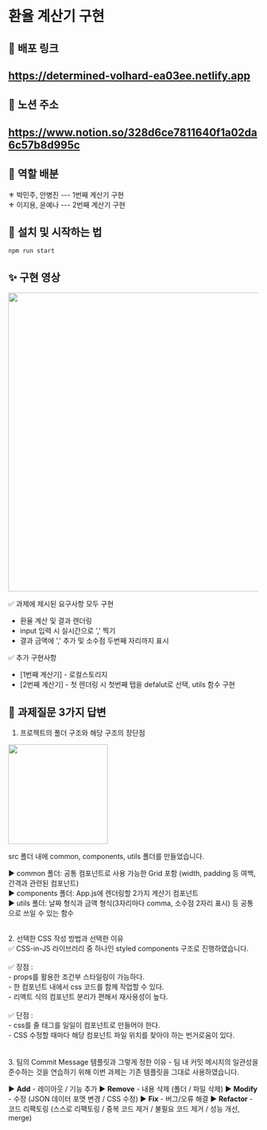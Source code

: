 # 환율 계산기 구현

## 🥽 배포 링크
<h2><a href='https://determined-volhard-ea03ee.netlify.app'>https://determined-volhard-ea03ee.netlify.app</a></h2>

## 🚩 노션 주소
<h2><a href='https://www.notion.so/328d6ce7811640f1a02da6c57b8d995c'>https://www.notion.so/328d6ce7811640f1a02da6c57b8d995c</a></h2>

## 🔮 역할 배분
⚜ 박민주, 안병진 --- 1번째 계산기 구현<br/>
⚜ 이지용, 윤예나 --- 2번째 계산기 구현<br/>

## 🧶 설치 및 시작하는 법

```
npm run start
```

## ✨ 구현 영상

<img src="https://user-images.githubusercontent.com/68722179/151032212-c40e493f-d6c5-4a49-b9b1-3c69a53b3533.gif" width="600" />

✅ 과제에 제시된 요구사항 모두 구현
* 환율 계산 및 결과 렌더링
* input 입력 시 실시간으로 ',' 찍기
* 결과 금액에 ',' 추가 및 소수점 두번째 자리까지 표시 <br/>

✅ 추가 구현사항
* [1번째 계산기] - 로컬스토리지
* [2번째 계산기] - 첫 렌더링 시 첫번째 탭을 defalut로 선택, utils 함수 구현


## 🚀 과제질문 3가지 답변

1. 프로젝트의 폴더 구조와 해당 구조의 장단점
<img src="https://user-images.githubusercontent.com/68722179/151045023-8ea94919-792d-4d8f-9de6-d9481ea8d0d8.png" width="200" />
<br/>

src 폴더 내에 common, components, utils 폴더를 만들었습니다. <br/>

▶ common 폴더: 공통 컴포넌트로 사용 가능한 Grid 포함 (width, padding 등 여백, 간격과 관련된 컴포넌트)<br/>
▶ components 폴더: App.js에 렌더링할 2가지 계산기 컴포넌트<br/>
▶ utils 폴더: 날짜 형식과 금액 형식(3자리마다 comma, 소수점 2자리 표시) 등 공통으로 쓰일 수 있는 함수 <br/>

<br/>
2. 선택한 CSS 작성 방법과 선택한 이유 <br/>
✅ CSS-in-JS 라이브러리 중 하나인 styled components 구조로 진행하였습니다.<br/><br/>
✅ 장점 :<br/>
    - props를 활용한 조건부 스타일링이 가능하다.<br/>
    - 한 컴포넌트 내에서 css 코드를 함께 작업할 수 있다.<br/>
    - 리액트 식의 컴포넌트 분리가 편해서 재사용성이 높다.<br/><br/>
✅ 단점 :<br/>
    - css를 줄 태그를 일일이 컴포넌트로 만들어야 한다.<br/>
    - CSS 수정할 때마다 해당 컴포넌트 파일 위치를 찾아야 하는 번거로움이 있다.<br/>

<br/>
<br/>
3. 팀의 Commit Message 템플릿과 그렇게 정한 이유
- 팀 내 커밋 메시지의 일관성을 준수하는 것을 연습하기 위해 
이번 과제는 기존 템플릿을 그대로 사용하였습니다.<br/>

▶ **Add** - 레이아웃 / 기능 추가
▶ **Remove** - 내용 삭제 (폴더 / 파일 삭제)
▶ **Modify** - 수정 (JSON 데이터 포맷 변경 / CSS 수정)
▶ **Fix** - 버그/오류 해결
▶ **Refactor** - 코드 리팩토링 (스스로 리팩토링 / 중복 코드 제거 / 불필요 코드 제거 / 성능 개선, merge)

